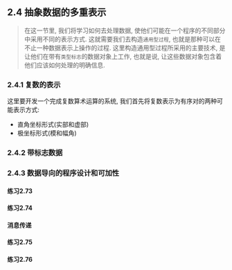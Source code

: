 ## 2.4 抽象数据的多重表示
> 在这一节里, 我们将学习如何去处理数据, 使他们可能在一个程序的不同部分中采用不同的表示方式. 这就需要我们去构造`通用型过程`, 也就是那种可以在不止一种数据表示上操作的过程. 这里构造通用型过程所采用的主要技术, 是让他们在带有`类型标志`的数据对象上工作, 也就是说, 让这些数据对象包含着他们应该如何处理的明确信息.   

### 2.4.1 复数的表示
这里要开发一个完成复数算术运算的系统, 我们首先将复数表示为有序对的两种可能表示方式:  
* 直角坐标形式(实部和虚部)
* 极坐标形式(模和幅角)  


### 2.4.2 带标志数据

### 2.4.3 数据导向的程序设计和可加性

#### 练习2.73

#### 练习2.74

#### 消息传递

#### 练习2.75

#### 练习2.76
